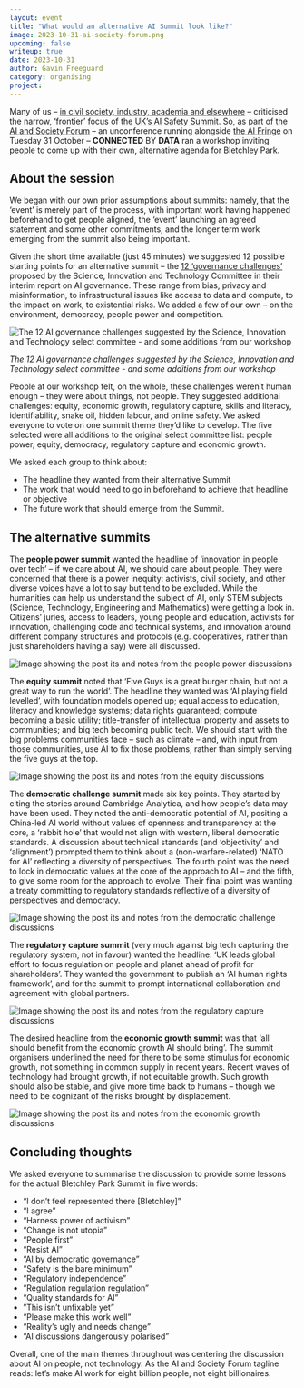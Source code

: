 ```yaml
---
layout: event
title: "What would an alternative AI Summit look like?"
image: 2023-10-31-ai-society-forum.png
upcoming: false
writeup: true
date: 2023-10-31
author: Gavin Freeguard
category: organising
project: 
---
```


Many of us – [in civil society, industry, academia and elsewhere](https://ai-summit-open-letter.info/) – criticised the narrow, ‘frontier’ focus of [the UK’s AI Safety Summit](https://www.aisafetysummit.gov.uk/). So, as part of [the AI and Society Forum](https://www.aisocietyforum.net/) – an unconference running alongside [the AI Fringe](https://aifringe.org/) on Tuesday 31 October – **CONNECTED** BY **DATA** ran a workshop inviting people to come up with their own, alternative agenda for Bletchley Park.

<!--more-->

## About the session
We began with our own prior assumptions about summits: namely, that the ‘event’ is merely part of the process, with important work having happened beforehand to get people aligned, the ‘event’ launching an agreed statement and some other commitments, and the longer term work emerging from the summit also being important.

Given the short time available (just 45 minutes) we suggested 12 possible starting points for an alternative summit – the [12 ‘governance challenges’](https://committees.parliament.uk/work/6986/governance-of-artificial-intelligence-ai/news/197236/ai-offers-significant-opportunities-but-twelve-governance-challenges-must-be-addressed-says-science-innovation-and-technology-committee/) proposed by the Science, Innovation and Technology Committee in their interim report on AI governance. These range from bias, privacy and misinformation, to infrastructural issues like access to data and compute, to the impact on work, to existential risks. We added a few of our own – on the environment, democracy, people power and competition.

![The 12 AI governance challenges suggested by the Science, Innovation and Technology select committee - and some additions from our workshop]({{site.baseurl}}/assets/events/2023-10-31-twelve-governance-challenges.png)

_The 12 AI governance challenges suggested by the Science, Innovation and Technology select committee - and some additions from our workshop_

People at our workshop felt, on the whole, these challenges weren’t human enough – they were about things, not people. They suggested additional challenges: equity, economic growth, regulatory capture, skills and literacy, identifiability, snake oil, hidden labour, and online safety. We asked everyone to vote on one summit theme they’d like to develop. The five selected were all additions to the original select committee list: people power, equity, democracy, regulatory capture and economic growth.

We asked each group to think about:
* The headline they wanted from their alternative Summit
* The work that would need to go in beforehand to achieve that headline or objective
* The future work that should emerge from the Summit.

## The alternative summits
The **people power summit** wanted the headline of ‘innovation in people over tech’ – if we care about AI, we should care about people. They were concerned that there is a power inequity: activists, civil society, and other diverse voices have a lot to say but tend to be excluded. While the humanities can help us understand the subject of AI, only STEM subjects (Science, Technology, Engineering and Mathematics) were getting a look in. Citizens’ juries, access to leaders, young people and education, activists for innovation, challenging code and technical systems, and innovation around different company structures and protocols (e.g. cooperatives, rather than just shareholders having a say) were all discussed.

![Image showing the post its and notes from the people power discussions]({{site.baseurl}}/assets/events/2023-10-31-people-power.png)

The **equity summit** noted that ‘Five Guys is a great burger chain, but not a great way to run the world’. The headline they wanted was ‘AI playing field levelled’, with foundation models opened up; equal access to education, literacy and knowledge systems; data rights guaranteed; compute becoming a basic utility; title-transfer of intellectual property and assets to communities; and big tech becoming public tech. We should start with the big problems communities face – such as climate – and, with input from those communities, use AI to fix those problems, rather than simply serving the five guys at the top.

![Image showing the post its and notes from the equity discussions]({{site.baseurl}}/assets/events/2023-10-31-equity.png)

The **democratic challenge summit** made six key points. They started by citing the stories around Cambridge Analytica, and how people’s data may have been used. They noted the anti-democratic potential of AI, positing a China-led AI world without values of openness and transparency at the core, a ‘rabbit hole’ that would not align with western, liberal democratic standards. A discussion about technical standards (and ‘objectivity’ and ‘alignment’) prompted them to think about a (non-warfare-related) ‘NATO for AI’ reflecting a diversity of perspectives. The fourth point was the need to lock in democratic values at the core of the approach to AI – and the fifth, to give some room for the approach to evolve. Their final point was wanting a treaty committing to regulatory standards reflective of a diversity of perspectives and democracy.

![Image showing the post its and notes from the democratic challenge discussions]({{site.baseurl}}/assets/events/2023-10-31-democratic.png)

The **regulatory capture summit** (very much against big tech capturing the regulatory system, not in favour) wanted the headline: ‘UK leads global effort to focus regulation on people and planet ahead of profit for shareholders’. They wanted the government to publish an ‘AI human rights framework’, and for the summit to prompt international collaboration and agreement with global partners.

![Image showing the post its and notes from the regulatory capture discussions]({{site.baseurl}}/assets/events/2023-10-31-regulation.png)

The desired headline from the **economic growth summit** was that ‘all should benefit from the economic growth AI should bring’. The summit organisers underlined the need for there to be some stimulus for economic growth, not something in common supply in recent years. Recent waves of technology had brought growth, if not equitable growth. Such growth should also be stable, and give more time back to humans – though we need to be cognizant of the risks brought by displacement.

![Image showing the post its and notes from the economic growth discussions]({{site.baseurl}}/assets/events/2023-10-31-economic.png)

## Concluding thoughts
We asked everyone to summarise the discussion to provide some lessons for the actual Bletchley Park Summit in five words:
* “I don’t feel represented there [Bletchley]”
* “I agree”
* “Harness power of activism”
* “Change is not utopia”
* “People first”
* “Resist AI”
* “AI by democratic governance”
* “Safety is the bare minimum”
* “Regulatory independence”
* “Regulation regulation regulation”
* “Quality standards for AI”
* ”This isn’t unfixable yet”
* “Please make this work well”
* “Reality’s ugly and needs change”
* “AI discussions dangerously polarised”

Overall, one of the main themes throughout was centering the discussion about AI on people, not technology. As the AI and Society Forum tagline reads: let’s make AI work for eight billion people, not eight billionaires.